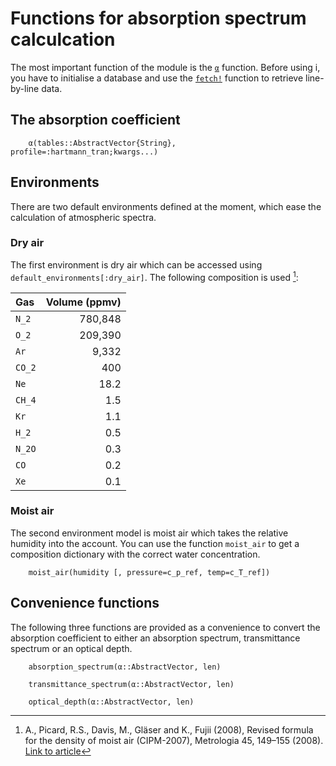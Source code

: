 # Functions for absorption spectrum calculcation

The most important function of the module is the [`α`](@ref) function.
Before using i, you have to initialise a database and use the [`fetch!`](@ref) function
to retrieve line-by-line data.

## The absorption coefficient

```@docs
    α(tables::AbstractVector{String}, profile=:hartmann_tran;kwargs...)
``` 

## Environments

There are two default environments defined at the moment, which ease the calculation of atmospheric spectra.

### Dry air
The first environment is dry air which can be accessed using `default_environments[:dry_air]`. The following composition is used [^Picard2008]:

[^Picard2008]: A., Picard, R.S., Davis, M., Gläser and K., Fujii (2008), Revised formula for the density of moist air (CIPM-2007), Metrologia 45, 149–155 (2008). [Link to article](doi:10.1088/0026-1394/45/2/004)

| Gas | Volume (ppmv) |
| :---   |       ---: |
| ``N_2`` |   780,848 |
| ``O_2`` |   209,390 |
| ``Ar`` |      9,332 |
| ``CO_2`` |      400 |
| ``Ne`` |       18.2 |
| ``CH_4`` |       1.5 |
| ``Kr``  |        1.1 |
| ``H_2`` |        0.5 |
| ``N_2O`` |       0.3 |
| ``CO``  |        0.2 |
| ``Xe``  |        0.1 |


### Moist air

The second environment model is moist air which takes the relative humidity into the account.
You can use the function `moist_air` to get a 
composition dictionary with the correct water concentration.

```@docs
    moist_air(humidity [, pressure=c_p_ref, temp=c_T_ref])
```

## Convenience functions

The following three functions are provided as a convenience to convert the absorption
coefficient to either an absorption spectrum, transmittance spectrum or an optical depth.

```@docs
    absorption_spectrum(α::AbstractVector, len)
``` 

```@docs
    transmittance_spectrum(α::AbstractVector, len)
``` 

```@docs
    optical_depth(α::AbstractVector, len)
``` 